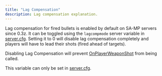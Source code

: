 ```yaml
---
title: "Lag Compensation"
description: Lag compensation explanation.
---
```


<VersionWarn name='feature' version='SA-MP 0.3z' />

Lag compensation for fired bullets is enabled by default on SA-MP servers since 0.3z. It can be toggled using the `lagcompmode` server variable in [server.cfg](server.cfg). Setting it to 0 will disable lag compensation completely and players will have to lead their shots (fired ahead of targets).

Disabling Lag Compensation will prevent [OnPlayerWeaponShot](../scripting/callbacks/OnPlayerWeaponShot) from being called.

This variable can only be set in [server.cfg](server.cfg).
